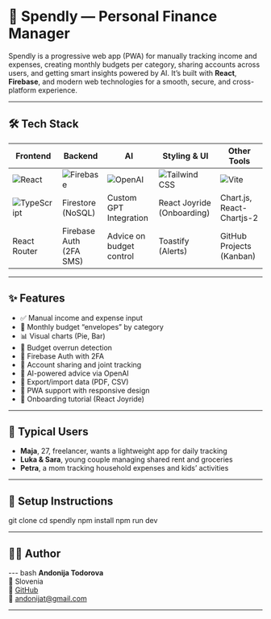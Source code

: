 # 💸 Spendly — Personal Finance Manager

Spendly is a progressive web app (PWA) for manually tracking income and expenses, creating monthly budgets per category, sharing accounts across users, and getting smart insights powered by AI. It’s built with **React**, **Firebase**, and modern web technologies for a smooth, secure, and cross-platform experience.

---

## 🛠️ Tech Stack

| Frontend | Backend | AI | Styling & UI | Other Tools |
|----------|---------|----|--------------|-------------|
| ![React](https://img.shields.io/badge/React-20232A?logo=react&logoColor=61DAFB) | ![Firebase](https://img.shields.io/badge/Firebase-FFCA28?logo=firebase&logoColor=white) | ![OpenAI](https://img.shields.io/badge/OpenAI-412991?logo=openai&logoColor=white) | ![Tailwind CSS](https://img.shields.io/badge/Tailwind-38B2AC?logo=tailwindcss&logoColor=white) | ![Vite](https://img.shields.io/badge/Vite-646CFF?logo=vite&logoColor=white) |
| ![TypeScript](https://img.shields.io/badge/TypeScript-007ACC?logo=typescript&logoColor=white) | Firestore (NoSQL) | Custom GPT Integration | React Joyride (Onboarding) | Chart.js, React-Chartjs-2 |
| React Router | Firebase Auth (2FA SMS) | Advice on budget control | Toastify (Alerts) | GitHub Projects (Kanban) |

---

## ✨ Features

- ✅ Manual income and expense input
- 📆 Monthly budget “envelopes” by category
- 📊 Visual charts (Pie, Bar)
- 🚨 Budget overrun detection
- 🔐 Firebase Auth with 2FA
- 🔄 Account sharing and joint tracking
- 🧠 AI-powered advice via OpenAI
- 📁 Export/import data (PDF, CSV)
- 📱 PWA support with responsive design
- 🧭 Onboarding tutorial (React Joyride)

---

## 👥 Typical Users

- **Maja**, 27, freelancer, wants a lightweight app for daily tracking
- **Luka & Sara**, young couple managing shared rent and groceries
- **Petra**, a mom tracking household expenses and kids’ activities

---



## 🔧 Setup Instructions

git clone 
cd spendly
npm install
npm run dev

---

## 👨‍💻 Author
--- bash
**Andonija Todorova**  
📍 Slovenia  
🔗 [GitHub](https://github.com/andonijaT)  
📧 andonijat@gmail.com 

---

## 

